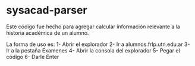 # sysacad-parser

Este código fue hecho para agregar calcular información relevante a la historia académica de un alumno.

La forma de uso es: 
1- Abrir el explorador
2- Ir a alumnos.frlp.utn.edu.ar
3- Ir a la pestaña Examenes
4- Abrir la consola del explorador
5- Pegar el código
6- Darle Enter
